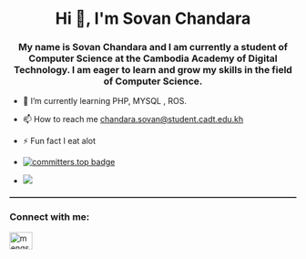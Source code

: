 <h1 align="center">Hi 👋, I'm Sovan Chandara</h1>
<h3 align="center">My name is Sovan Chandara and I am currently a student of Computer Science at the Cambodia Academy of Digital Technology. I am eager to learn and grow my skills in the field of Computer Science.</h3>


- 🌱 I’m currently learning PHP, MYSQL , ROS.

- 📫 How to reach me chandara.sovan@student.cadt.edu.kh

- ⚡️ Fun fact I eat alot
- [![committers.top badge](https://user-badge.committers.top/cambodia/oudommeng.svg)](https://user-badge.committers.top/cambodia/bob-zil)
- <a href="https://github.com/oudommeng/">
   <img src="https://komarev.com/ghpvc/?username=oudommeng">
</a>
<hr style="height:2px; border:none; color:#333; background-color:#333; margin-top: 20px; margin-bottom: 20px;">

<h3 align="left">Connect with me:</h3>
<!-- <a href="https://twitter.com/sovathmonioudom" target="blank"><img align="center" src="https://raw.githubusercontent.com/rahuldkjain/github-profile-readme-generator/master/src/images/icons/Social/twitter.svg" alt="sovathmonioudom" height="30" width="40" /></a>
<a href="https://linkedin.com/in/meng-oudom" target="blank"><img align="center" src="https://raw.githubusercontent.com/rahuldkjain/github-profile-readme-generator/master/src/images/icons/Social/linked-in-alt.svg" alt="meng-oudom" height="30" width="40" /></a> -->
<a href="https://www.facebook.com/sovan.chandara.589/" target="blank"><img align="center" src="https://raw.githubusercontent.com/rahuldkjain/github-profile-readme-generator/master/src/images/icons/Social/facebook.svg" alt="mengsovathmonioudom" height="30" width="40" /></a>
<!-- <a href="https://instagram.com/oudom.mg" target="blank"><img align="center" src="https://raw.githubusercontent.com/rahuldkjain/github-profile-readme-generator/master/src/images/icons/Social/instagram.svg" alt="oudom.mg" height="30" width="40" /></a>
</p>

Welcome to my GitHub page! 

<a href="https://github.com/anuraghazra/github-readme-stats">
  <img align="top" src="https://github-readme-stats.vercel.app/api?username=oudommeng&theme=transparent&show_icons=true" alt="Oudom Meng's GitHub Stats" />
</a>

<a href="https://github.com/anuraghazra/github-readme-stats">
  <img align="top" src="https://github-readme-stats.vercel.app/api/top-langs/?username=bob-zil&count_private=true&theme=transparent&show_icons=true&hide=css&layout=compact&card_width=270&langs_count=10"/>
</a>
</p>
<img align="center" src="http://github-profile-summary-cards.vercel.app/api/cards/profile-details?username=bob-zil&theme=transparent&" height="200em" />
</div>
<img align="center" src="http://github-profile-summary-cards.vercel.app/api/cards/productive-time?username=bob-zil&theme=transparent&utcOffset=7" height="200em" />
</div>
